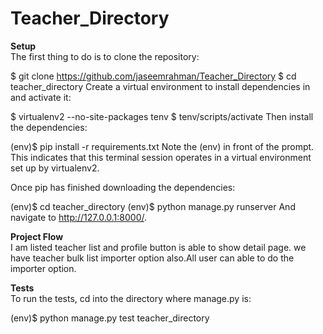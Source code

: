# Teacher_Directory

<b>Setup</b>
<br>
The first thing to do is to clone the repository:

$ git clone https://github.com/jaseemrahman/Teacher_Directory
$ cd teacher_directory
Create a virtual environment to install dependencies in and activate it:

$ virtualenv2 --no-site-packages tenv
$ tenv/scripts/activate
Then install the dependencies:

(env)$ pip install -r requirements.txt
Note the (env) in front of the prompt. This indicates that this terminal session operates in a virtual environment set up by virtualenv2.

Once pip has finished downloading the dependencies:

(env)$ cd teacher_directory
(env)$ python manage.py runserver
And navigate to http://127.0.0.1:8000/.
<br>

<b>Project Flow</b>
<br>
I am listed teacher list and profile button is able to show detail page. we have teacher bulk list importer option also.All user can able to do the importer option.

<b>Tests</b>
<br>
To run the tests, cd into the directory where manage.py is:

(env)$ python manage.py test teacher_directory
